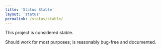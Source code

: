 ```yaml
---
title: 'Status Stable'
layout: 'status'
permalink: /status/stable/
---
```


This project is considered stable.

Should work for most purposes; is reasonably bug-free and documented.
